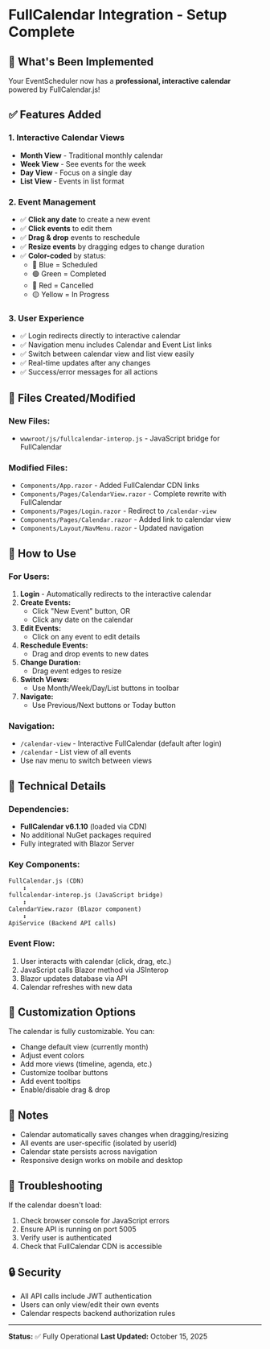 # FullCalendar Integration - Setup Complete

## 🎉 What's Been Implemented

Your EventScheduler now has a **professional, interactive calendar** powered by FullCalendar.js!

## ✅ Features Added

### 1. **Interactive Calendar Views**
- **Month View** - Traditional monthly calendar
- **Week View** - See events for the week
- **Day View** - Focus on a single day
- **List View** - Events in list format

### 2. **Event Management**
- ✅ **Click any date** to create a new event
- ✅ **Click events** to edit them
- ✅ **Drag & drop** events to reschedule
- ✅ **Resize events** by dragging edges to change duration
- ✅ **Color-coded** by status:
  - 🔵 Blue = Scheduled
  - 🟢 Green = Completed
  - 🔴 Red = Cancelled
  - 🟡 Yellow = In Progress

### 3. **User Experience**
- ✅ Login redirects directly to interactive calendar
- ✅ Navigation menu includes Calendar and Event List links
- ✅ Switch between calendar view and list view easily
- ✅ Real-time updates after any changes
- ✅ Success/error messages for all actions

## 📁 Files Created/Modified

### New Files:
- `wwwroot/js/fullcalendar-interop.js` - JavaScript bridge for FullCalendar

### Modified Files:
- `Components/App.razor` - Added FullCalendar CDN links
- `Components/Pages/CalendarView.razor` - Complete rewrite with FullCalendar
- `Components/Pages/Login.razor` - Redirect to `/calendar-view`
- `Components/Pages/Calendar.razor` - Added link to calendar view
- `Components/Layout/NavMenu.razor` - Updated navigation

## 🚀 How to Use

### For Users:
1. **Login** - Automatically redirects to the interactive calendar
2. **Create Events:**
   - Click "New Event" button, OR
   - Click any date on the calendar
3. **Edit Events:**
   - Click on any event to edit details
4. **Reschedule Events:**
   - Drag and drop events to new dates
5. **Change Duration:**
   - Drag event edges to resize
6. **Switch Views:**
   - Use Month/Week/Day/List buttons in toolbar
7. **Navigate:**
   - Use Previous/Next buttons or Today button

### Navigation:
- `/calendar-view` - Interactive FullCalendar (default after login)
- `/calendar` - List view of all events
- Use nav menu to switch between views

## 🔧 Technical Details

### Dependencies:
- **FullCalendar v6.1.10** (loaded via CDN)
- No additional NuGet packages required
- Fully integrated with Blazor Server

### Key Components:
```
FullCalendar.js (CDN)
    ↕
fullcalendar-interop.js (JavaScript bridge)
    ↕
CalendarView.razor (Blazor component)
    ↕
ApiService (Backend API calls)
```

### Event Flow:
1. User interacts with calendar (click, drag, etc.)
2. JavaScript calls Blazor method via JSInterop
3. Blazor updates database via API
4. Calendar refreshes with new data

## 🎨 Customization Options

The calendar is fully customizable. You can:
- Change default view (currently month)
- Adjust event colors
- Add more views (timeline, agenda, etc.)
- Customize toolbar buttons
- Add event tooltips
- Enable/disable drag & drop

## 📝 Notes

- Calendar automatically saves changes when dragging/resizing
- All events are user-specific (isolated by userId)
- Calendar state persists across navigation
- Responsive design works on mobile and desktop

## 🐛 Troubleshooting

If the calendar doesn't load:
1. Check browser console for JavaScript errors
2. Ensure API is running on port 5005
3. Verify user is authenticated
4. Check that FullCalendar CDN is accessible

## 🔒 Security

- All API calls include JWT authentication
- Users can only view/edit their own events
- Calendar respects backend authorization rules

---

**Status:** ✅ Fully Operational
**Last Updated:** October 15, 2025
